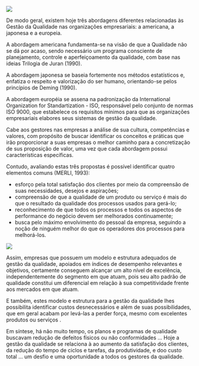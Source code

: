 [![](https://img.uninove.br/static/0/0/0/0/0/0/0/3/1/8/1/318119/18474.jpg)](https://img.uninove.br/static/0/0/0/0/0/0/0/3/1/8/1/318119/18474.jpg)

De modo geral, existem hoje três abordagens diferentes relacionadas às Gestão da Qualidade nas organizações empresariais: a americana, a japonesa e a europeia.

A abordagem americana fundamenta-se na visão de que a Qualidade não se dá por acaso, sendo necessário um programa consciente de planejamento, controle e aperfeiçoamento da qualidade, com base nas ideias Trilogia de Juran (1990).

A abordagem japonesa se baseia fortemente nos métodos estatísticos e, enfatiza o respeito e valorização do ser humano, orientando-se pelos princípios de Deming (1990).

A abordagem européia se assena na padronização da International Organization for Standartization - ISO, responsável pelo conjunto de normas ISO 9000, que estabelece os requisitos mínimos para que as organizações empresariais elabores seus sistemas de gestão da qualidade.

Cabe aos gestores nas empresas a análise de sua cultura, competências e valores, com propósito de buscar identificar os conceitos e práticas que irão proporcionar a suas empresas o melhor caminho para a concretização de sus proposição de valor, uma vez que cada abordagem possui características específicas.

Contudo, avaliando estas três propostas é possível identificar quatro elementos comuns (MERLI, 1993):

- esforço pela total satisfação dos clientes por meio da compreensão de suas necessidades, desejos e aspirações;
- compreensão de que a qualidade de um produto ou serviço é mais do que o resultado da qualidade dos processos usados para gerá-lo;
- reconhecimento de que todos os processos e todos os aspectos de performance do negócio devem ser melhorados continuamente;
- busca pelo máximo envolvimento do pessoal da empresa, seguindo a noção de ninguém melhor do que os operadores dos processos para melhorá-los.

[![](https://img.uninove.br/static/0/0/0/0/0/0/0/2/9/2/8/292828/17743.png)](https://img.uninove.br/static/0/0/0/0/0/0/0/2/9/2/8/292828/17743.png)

Assim, empresas que possuem um modelo e estrutura adequados de gestão da qualidade, apoiados em índices de desempenho relevantes e objetivos, certamente conseguem alcançar um alto nível de excelência, independentemente do segmento em que atuam, pois seu alto padrão de qualidade constitui um diferencial em relação à sua competitividade frente aos mercados em que atuam.

E também, estes modelo e estrutura para a gestão da qualidade lhes possibilita identificar custos desnecessários e além de suas possibilidades, que em geral acabam por levá-las a perder força, mesmo com excelentes produtos ou serviços .

Em síntese, há não muito tempo, os planos e programas de qualidade buscavam redução de defeitos físicos ou não conformidades ... Hoje a gestão da qualidade se relaciona à ao aumento da satisfação dos clientes, da redução do tempo de ciclos e tarefas, da produtividade, e doo custo total ... um desfio e uma oportunidade a todos os gestores da qualidade.